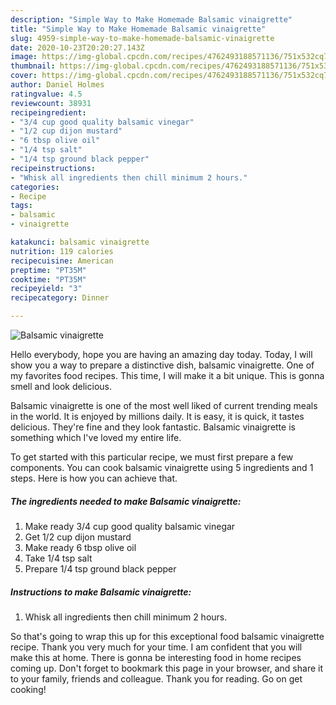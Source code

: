 ```yaml
---
description: "Simple Way to Make Homemade Balsamic vinaigrette"
title: "Simple Way to Make Homemade Balsamic vinaigrette"
slug: 4959-simple-way-to-make-homemade-balsamic-vinaigrette
date: 2020-10-23T20:20:27.143Z
image: https://img-global.cpcdn.com/recipes/4762493188571136/751x532cq70/balsamic-vinaigrette-recipe-main-photo.jpg
thumbnail: https://img-global.cpcdn.com/recipes/4762493188571136/751x532cq70/balsamic-vinaigrette-recipe-main-photo.jpg
cover: https://img-global.cpcdn.com/recipes/4762493188571136/751x532cq70/balsamic-vinaigrette-recipe-main-photo.jpg
author: Daniel Holmes
ratingvalue: 4.5
reviewcount: 38931
recipeingredient:
- "3/4 cup good quality balsamic vinegar"
- "1/2 cup dijon mustard"
- "6 tbsp olive oil"
- "1/4 tsp salt"
- "1/4 tsp ground black pepper"
recipeinstructions:
- "Whisk all ingredients then chill minimum 2 hours."
categories:
- Recipe
tags:
- balsamic
- vinaigrette

katakunci: balsamic vinaigrette 
nutrition: 119 calories
recipecuisine: American
preptime: "PT35M"
cooktime: "PT35M"
recipeyield: "3"
recipecategory: Dinner

---
```



![Balsamic vinaigrette](https://img-global.cpcdn.com/recipes/4762493188571136/751x532cq70/balsamic-vinaigrette-recipe-main-photo.jpg)

Hello everybody, hope you are having an amazing day today. Today, I will show you a way to prepare a distinctive dish, balsamic vinaigrette. One of my favorites food recipes. This time, I will make it a bit unique. This is gonna smell and look delicious.

Balsamic vinaigrette is one of the most well liked of current trending meals in the world. It is enjoyed by millions daily. It is easy, it is quick, it tastes delicious. They're fine and they look fantastic. Balsamic vinaigrette is something which I've loved my entire life.




To get started with this particular recipe, we must first prepare a few components. You can cook balsamic vinaigrette using 5 ingredients and 1 steps. Here is how you can achieve that.

<!--inarticleads1-->

##### The ingredients needed to make Balsamic vinaigrette:

1. Make ready 3/4 cup good quality balsamic vinegar
1. Get 1/2 cup dijon mustard
1. Make ready 6 tbsp olive oil
1. Take 1/4 tsp salt
1. Prepare 1/4 tsp ground black pepper




<!--inarticleads2-->

##### Instructions to make Balsamic vinaigrette:

1. Whisk all ingredients then chill minimum 2 hours.




So that's going to wrap this up for this exceptional food balsamic vinaigrette recipe. Thank you very much for your time. I am confident that you will make this at home. There is gonna be interesting food in home recipes coming up. Don't forget to bookmark this page in your browser, and share it to your family, friends and colleague. Thank you for reading. Go on get cooking!
